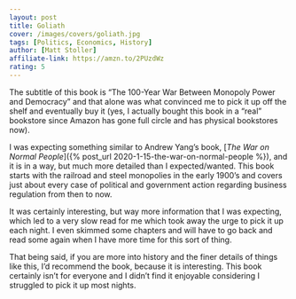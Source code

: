 ```yaml
---
layout: post
title: Goliath
cover: /images/covers/goliath.jpg
tags: [Politics, Economics, History]
author: [Matt Stoller]
affiliate-link: https://amzn.to/2PUzdWz
rating: 5
---
```


The subtitle of this book is “The 100-Year War Between Monopoly Power and Democracy” and that alone was what convinced me to pick it up off the shelf and eventually buy it (yes, I actually bought this book in a “real” bookstore since Amazon has gone full circle and has physical bookstores now).

I was expecting something similar to Andrew Yang’s book, [_The War on Normal People_]({% post_url 2020-1-15-the-war-on-normal-people %}), and it is in a way, but much more detailed than I expected/wanted. This book starts with the railroad and steel monopolies in the early 1900’s and covers just about every case of political and government action regarding business regulation from then to now.

It was certainly interesting, but way more information that I was expecting, which led to a very slow read for me which took away the urge to pick it up each night. I even skimmed some chapters and will have to go back and read some again when I have more time for this sort of thing.

That being said, if you are more into history and the finer details of things like this, I’d recommend the book, because it is interesting. This book certainly isn’t for everyone and I didn’t find it enjoyable considering I struggled to pick it up most nights.